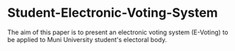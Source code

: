 # Student-Electronic-Voting-System
The aim of this paper is to present an electronic voting system (E-Voting) to be applied to Muni University student's electoral body.
